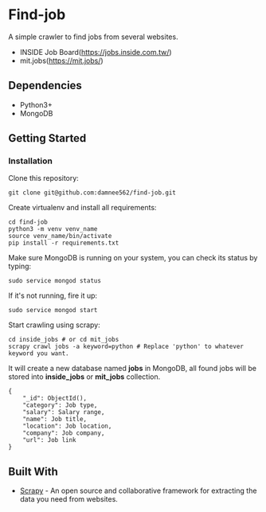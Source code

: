 # Find-job
A simple crawler to find jobs from several websites.
* INSIDE Job Board(https://jobs.inside.com.tw/)
* mit.jobs(https://mit.jobs/)

## Dependencies
* Python3+
* MongoDB

## Getting Started
### Installation
Clone this repository:

    git clone git@github.com:damnee562/find-job.git

Create virtualenv and install all requirements:

    cd find-job
    python3 -m venv venv_name
    source venv_name/bin/activate
    pip install -r requirements.txt

Make sure MongoDB is running on your system, you can check its status by typing:

    sudo service mongod status

If it's not running, fire it up:

    sudo service mongod start

Start crawling using scrapy:

    cd inside_jobs # or cd mit_jobs
    scrapy crawl jobs -a keyword=python # Replace 'python' to whatever keyword you want.

It will create a new database named **jobs** in MongoDB, all found jobs will be stored into **inside_jobs** or **mit_jobs** collection.

    {
        "_id": ObjectId(),
        "category": Job type,
        "salary": Salary range,
        "name": Job title,
        "location": Job location,
        "company": Job company,
        "url": Job link
    }

## Built With
* [Scrapy](https://scrapy.org/) - An open source and collaborative framework for extracting the data you need from websites.
